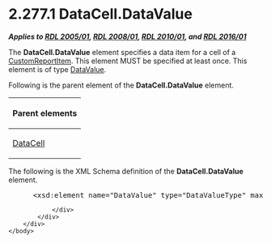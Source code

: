 <html dir="LTR" xmlns:mshelp="http://msdn.microsoft.com/mshelp" xmlns:ddue="http://ddue.schemas.microsoft.com/authoring/2003/5" xmlns:xlink="http://www.w3.org/1999/xlink" xmlns:tool="http://www.microsoft.com/tooltip">
    <head>
        <meta http-equiv="Content-Type" content="text/html; CHARSET=utf-8"></meta>
        <meta name="save" content="history"></meta>
        <title>2.277.1 DataCell.DataValue</title>
        <xml>
            <mshelp:toctitle title="2.277.1 DataCell.DataValue"></mshelp:toctitle>
            <mshelp:rltitle title="[MS-RDL]: DataCell.DataValue"></mshelp:rltitle>
            <mshelp:keyword index="A" term="ccfd67b3-a0e7-4d13-81a6-61eecff44ea6"></mshelp:keyword>
            <mshelp:attr name="DCSext.ContentType" value="open specification"></mshelp:attr>
            <mshelp:attr name="AssetID" value="ccfd67b3-a0e7-4d13-81a6-61eecff44ea6"></mshelp:attr>
            <mshelp:attr name="TopicType" value="kbRef"></mshelp:attr>
            <mshelp:attr name="DCSext.Title" value="[MS-RDL]: DataCell.DataValue" />
        </xml>
    </head>
    <body>
        <div id="header">
            <h1 class="heading">2.277.1 DataCell.DataValue</h1>
        </div>
        <div id="mainSection">
            <div id="mainBody">
                <div id="allHistory" class="saveHistory"></div>
                <div id="sectionSection0" class="section" name="collapseableSection">
                    

<p><b><i>Applies to </i></b><a href="3ebe2912-4958-4832-b391-cad1f5e13338.md"><b><i>RDL 2005/01</i></b></a><b><i>,
</i></b><a href="1e855f94-4617-47e4-b89e-0856c6cb420f.md"><b><i>RDL 2008/01</i></b></a><b><i>,
</i></b><a href="3428e690-a348-4ec7-8a6a-8efb42d2cdee.md"><b><i>RDL 2010/01</i></b></a><b><i>,
and </i></b><a href="52ce3983-2bfc-4e72-9359-42aaf5fe4509.md"><b><i>RDL 2016/01</i></b></a></p>

<p>The <b>DataCell.DataValue</b> element specifies a data item
for a cell of a <a href="6bb7b35c-e517-4444-a96b-9f2ccdd1a642.md">CustomReportItem</a>.
This element MUST be specified at least once. This element is of type <a href="fdaa1968-b0a0-4f18-b583-8691d13f1ed0.md">DataValue</a>.</p>

<p>Following is the parent element of the <b>DataCell.DataValue</b>
element.</p>

<table>
 <thead>
  <tr>
   <th>
   <p>Parent elements</p>
   </th>
  </tr>
 </thead>
 <tr>
  <td>
  <p><a href="8d4f08f4-2da6-4829-8d90-9bf11e042c94.md">DataCell</a></p>
  </td>
 </tr>
</table>

<p>The following is the XML Schema definition of the <b>DataCell.DataValue</b>
element.</p>

<dl>
<dd>
<div><pre> &lt;xsd:element name=&quot;DataValue&quot; type=&quot;DataValueType&quot; maxOccurs=&quot;unbounded&quot; /&gt;
</pre></div>
</dd></dl>


                </div>
            </div>
        </div>
    </body>
</html>